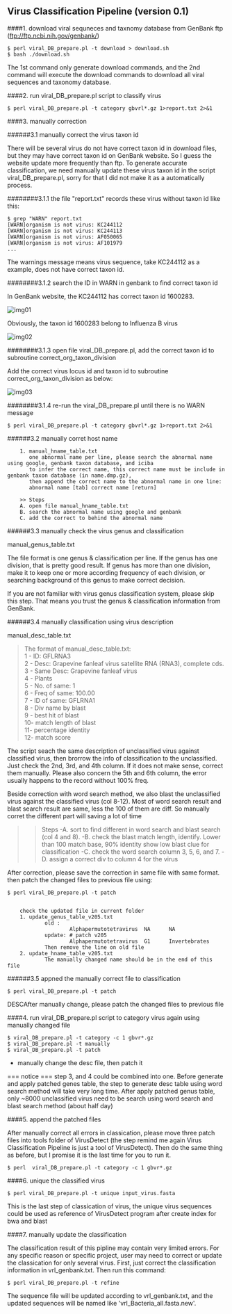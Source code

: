 
Virus Classification Pipeline (version 0.1)
--------------------------------------------

####1. download viral sequneces and taxnomy database from GenBank ftp (ftp://ftp.ncbi.nih.gov/genbank/)

	$ perl viral_DB_prepare.pl -t download > download.sh  
	$ bash ./download.sh

The 1st command only generate download commands, and the 2nd command will execute the download
commands to download all viral sequences and taxonomy database.

####2. run viral_DB_prepare.pl script to classify virus
   
	$ perl viral_DB_prepare.pl -t category gbvrl*.gz 1>report.txt 2>&1

####3. manually correction

######3.1 manually correct the virus taxon id

There will be several virus do not have correct taxon id in download files, but they may have correct taxon id on 
GenBank website. So I guess the website update more frequently than ftp. To generate accurate classification, we need manually update 
these virus taxon id in the script viral_DB_prepare.pl, sorry for that I did not make it as a automatically process.

########3.1.1 the file "report.txt" records these virus without taxon id like this:

	$ grep "WARN" report.txt
	[WARN]organism is not virus: KC244112
	[WARN]organism is not virus: KC244113
	[WARN]organism is not virus: AF050065
	[WARN]organism is not virus: AF101979
	... 

The warnings message means virus sequence, take KC244112 as a example, does not have correct taxon id.

########3.1.2 search the ID in WARN in genbank to find correct taxon id

In GenBank website, the KC244112 has correct taxon id 1600283.

![img01](http://kentnf.github.io/tools/img/vcp_p1.png)


Obviously, the taxon id 1600283 belong to Influenza B virus

![img02](http://kentnf.github.io/tools/img/vcp_p2.png)


########3.1.3 open file viral_DB_prepare.pl, add the correct taxon id to subroutine correct_org_taxon_division

Add the correct virus locus id and taxon id to subroutine correct_org_taxon_division as below:
       
![img03](http://kentnf.github.io/tools/img/vcp_p3.png)
 
########3.1.4 re-run the viral_DB_prepare.pl until there is no WARN message

	$ perl viral_DB_prepare.pl -t category gbvrl*.gz 1>report.txt 2>&1

######3.2 manually corret host name

        1. manual_hname_table.txt
           one abnormal name per line, please search the abnormal name using google, genbank taxon database, and iciba
           to infer the correct name, this correct name must be include in genbank taxon database (in name.dmp.gz),
           then append the correct name to the abnormal name in one line:
           abnormal name [tab] correct name [return]

        >> Steps
        A. open file manual_hname_table.txt
        B. search the abnormal name using google and genbank
        C. add the correct to behind the abnormal name

######3.3 manually check the virus genus and classification 

manual_genus_table.txt

The file format is one genus & classification per line. If the genus has one division, that is pretty good result. If genus
has more than one division, make it to keep one or more according frequency of each division, or searching
background of this genus to make correct decision.

If you are not familiar with virus genus classification system, please skip this step. That means you trust
the genus & classification information from GenBank.

######3.4 manually classification using virus description

manual_desc_table.txt

>The format of manual_desc_table.txt:  
>1 - ID: GFLRNA3  
>2 - Desc: Grapevine fanleaf virus satellite RNA (RNA3), complete cds.  
>3 - Same Desc: Grapevine fanleaf virus  
>4 - Plants  
>5 - No. of same: 1  
>6 - Freq of same: 100.00  
>7 - ID of same: GFLRNA1  
>8 - Div name by blast  
>9 - best hit of blast  
>10- match length of blast  
>11- percentage identity  
>12- match score  

The script seach the same description of unclassified virus against classified virus, then brorrow the info
of classification to the unclassified. Just check the 2nd, 3rd, and 4th column. If it does not make sense,
correct them manually. Please also concern the 5th and 6th column, the error usually happens to the record
without 100% freq.

Beside correction with word search method, we also blast the unclassified virus against the classified virus
(col 8-12). Most of word search result and blast search result are same, less the 100 of them are diff. So
manually corret the different part will saving a lot of time

>> Steps
-A. sort to find different in word search and blast search (col 4 and 8).
-B. check the blast match length, identify. Lower than 100 match base, 90% identity show low blast clue for classification
-C. check the word search column 3, 5, 6, and 7.
-D. assign a correct div to column 4 for the virus

After correction, please save the correction in same file with same format.
then patch the changed files to previous file using:
 
	$ perl viral_DB_prepare.pl -t patch


        check the updated file in current folder
        1. update_genus_table_v205.txt
                old :
                        Alphapermutotetravirus  NA      NA
                update: # patch v205
                        Alphapermutotetravirus  G1      Invertebrates
                Then remove the line on old file
        2. update_hname_table_v205.txt
                The manually changed name should be in the end of this file

######3.5 appned the manually correct file to classification

	$ perl viral_DB_prepare.pl -t patch
   
DESCAfter manually change, please patch the changed files to previous file

####4. run viral_DB_prepare.pl script to category virus again using manually changed file

	$ viral_DB_prepare.pl -t category -c 1 gbvr*.gz
	$ viral_DB_prepare.pl -t manually
	$ viral_DB_prepare.pl -t patch

   * manually change the desc file, then patch it

   === notice ===
   step 3, and 4 could be combined into one. Before generate and apply patched genes table,
   the step to generate desc table using word search method will take very long time. After
   apply patched genus table, only ~8000 unclassified virus need to be search using word search
   and blast search method (about half day)

####5. append the patched files

After manually correct all errors in classication, please move three patch files into tools folder of VirusDetect (the step remind me again Virus Classification Pipeline is just a tool of VirusDetect). Then do the same thing as before, but I promise it is the last time for you to run it.

	$ perl  viral_DB_prepare.pl -t category -c 1 gbvr*.gz

####6. unique the classified virus

	$ perl viral_DB_prepare.pl -t unique input_virus.fasta

This is the last step of classication of virus, the unique virus sequences could be used as reference
of VirusDetect program after create index for bwa and blast

####7. manually update the classification

The classification result of this pipline may contain very limited errors. For any specific reason or specific project, user may need to correct or update the classication for only several virus. 
First, just correct the classification information in vrl_genbank.txt. Then run this command:

	$ perl viral_DB_prepare.pl -t refine

The sequence file will be updated according to vrl_genbank.txt, and the updated sequences will be named like 'vrl_Bacteria_all.fasta.new'.

